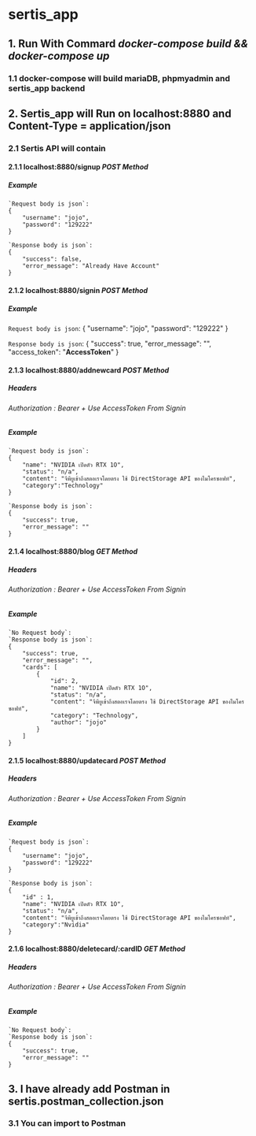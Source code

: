 # sertis_app
## 1. Run With Commard ***docker-compose build && docker-compose up***
### 1.1 docker-compose will build mariaDB, phpmyadmin and sertis_app backend

## 2. Sertis_app will Run on localhost:8880 and Content-Type = application/json
### 2.1 Sertis API will contain

#### 2.1.1 localhost:8880/signup ***POST Method***
##### Example
    
    `Request body is json`: 
    {
        "username": "jojo",
        "password": "129222"
    }
    
    `Response body is json`:
    {
        "success": false,
        "error_message": "Already Have Account"
    }

#### 2.1.2 localhost:8880/signin ***POST Method***
##### Example
   
   `Request body is json`: 
    {
        "username": "jojo",
        "password": "129222"
    }
   
   `Response body is json`:
    {
        "success": true,
        "error_message": "",
        "access_token": "**AccessToken**"
    }

#### 2.1.3 localhost:8880/addnewcard ***POST Method***
##### Headers
###### Authorization : Bearer + Use AccessToken From Signin
 
##### Example

    `Request body is json`: 
    {
        "name": "NVIDIA เปิดตัว RTX 1O",
        "status": "n/a",
        "content": "จีพียูเข้าถึงสตอเรจโดยตรง ใช้ DirectStorage API ของไมโครซอฟท์",
        "category":"Technology"
    }
    
    `Response body is json`:
    {
        "success": true,
        "error_message": ""
    }

#### 2.1.4 localhost:8880/blog ***GET Method***
##### Headers
###### Authorization : Bearer + Use AccessToken From Signin
 
##### Example
    `No Request body`: 
    `Response body is json`:
    {
        "success": true,
        "error_message": "",
        "cards": [
            {
                "id": 2,
                "name": "NVIDIA เปิดตัว RTX 1O",
                "status": "n/a",
                "content": "จีพียูเข้าถึงสตอเรจโดยตรง ใช้ DirectStorage API ของไมโครซอฟท์",
                "category": "Technology",
                "author": "jojo"
            }
        ]
    }

#### 2.1.5 localhost:8880/updatecard ***POST Method***
##### Headers
###### Authorization : Bearer + Use AccessToken From Signin
 
##### Example

    `Request body is json`: 
    {
        "username": "jojo",
        "password": "129222"
    }
    
    `Response body is json`:
    {
        "id" : 1,
        "name": "NVIDIA เปิดตัว RTX 1O",
        "status": "n/a",
        "content": "จีพียูเข้าถึงสตอเรจโดยตรง ใช้ DirectStorage API ของไมโครซอฟท์",
        "category":"Nvidia"
    }

#### 2.1.6 localhost:8880/deletecard/:cardID ***GET Method***
##### Headers
###### Authorization : Bearer + Use AccessToken From Signin
 
##### Example

    `No Request body`: 
    `Response body is json`:
    {
        "success": true,
        "error_message": ""
    }


## 3. I have already add Postman in sertis.postman_collection.json
### 3.1 You can import to Postman
